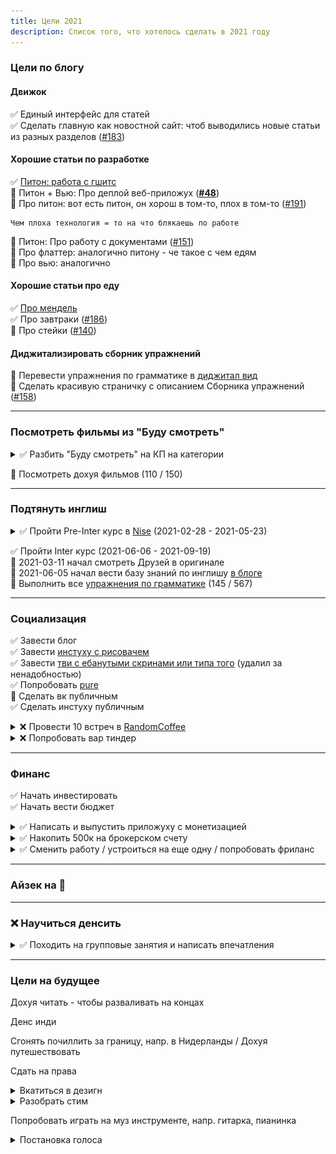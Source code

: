 ```yaml
---
title: Цели 2021 
description: Список того, что хотелось сделать в 2021 году  
---
```


[comment]: <> (✅ 🚧 ❌)

### Цели по блогу

#### Движок

✅ Единый интерфейс для статей<br>
✅ Сделать главную как новостной сайт: чтоб выводились новые статьи из разных разделов ([#183](https://github.com/potykion/potykion.github.io/issues/183))

#### Хорошие статьи по разработке

✅ [Питон: работа с гшитс](/dev/python/gsheets)<br>
🚧 Питон + Вью: Про деплой веб-приложух ([**#48**](https://github.com/potykion/potykion.github.io/issues/48))<br>
🚧 Про питон: вот есть питон, он хорош в том-то, плох в том-то ([#191](https://github.com/potykion/potykion.github.io/issues/191))<br>
  
    Чем плоха технология = то на что блякаешь по работе  

🚧 Питон: Про работу с документами ([#151](https://github.com/potykion/potykion.github.io/issues/151))<br>
🚧 Про флаттер: аналогично питону - че такое с чем едям<br>
🚧 Про вью: аналогично<br>

#### Хорошие статьи про еду

✅ [Про мендель](/food/outside/mendel)<br>
✅ Про завтраки ([#186](https://github.com/potykion/potykion.github.io/issues/186))<br>
🚧 Про стейки ([#140](https://github.com/potykion/potykion.github.io/issues/140))<br>

#### Диджитализировать сборник упражнений

🚧 Перевести упражнения по грамматике в [диджитал вид](/archive/eng/toc)<br>
🚧 Сделать красивую страничку с описанием Сборника упражнений ([#158](https://github.com/potykion/potykion.github.io/issues/158))


---

### Посмотреть фильмы из "Буду смотреть"

<details class="right-details">
  <summary >
    ✅ Разбить "Буду смотреть" на КП на категории
  </summary>

- [есть на КП](https://www.kinopoisk.ru/user/4445656/movies/)
- [есть в Окко](https://www.kinopoisk.ru/user/4445656/movies/list/type/452552)
- [нет на КП и Окко](https://www.kinopoisk.ru/user/4445656/movies/list/type/452553/)
- [серики](https://www.kinopoisk.ru/user/4445656/movies/list/type/449698/)

</details>

🚧 Посмотреть дохуя фильмов (110 / 150)

---

### Подтянуть инглиш

<details class="right-details">
  <summary >
    ✅ Пройти Pre-Inter курс в <a href="https://nowispeakenglish.com/">Nise</a> (2021-02-28 - 2021-05-23)
  </summary>

  ```  
  Курс выходного дня. Старт 07 февраля
  - С 07 февраля по 13 июня
  - Мини-группа до 6 человек
  - 3 занятия по воскресеньям с 12 до 17 с 2-мя перерывами

  Комплексный подход: разговорный английский и грамматика:
  - вспомнить все и разговориться
  - исправить ошибки и получить четкие ответы
  - увеличить словарный запас на 1500-2000 выражений

  По итогам вы увереннее общаетесь и лучше понимаете речь на слух.

  2 взноса по *19200₽*
  ```

Думал на Intermediate пойти, но за месяц группа не набралась. Предложили вар пойти к Pre-Intermediate - согласился. На
занятиях на чиличах сижу, если и потею, то на грамматике, но в самый раз.

</details>

✅ Пройти Inter курс (2021-06-06 - 2021-09-19)<br>
🚧 2021-03-11 начал смотреть Друзей в оригинале<br>
🚧 2021-06-05 начал вести базу знаний по инглишу [в блоге](/archive/eng/articles)<br>
🚧 Выполнить все [упражнения по грамматике](https://www.ozon.ru/product/angliyskiy-yazyk-grammatika-sbornik-uprazhneniy-golitsynskiy-yuriy-borisovich-225727453) (145 / 567)<br>

---

### Социализация

✅ Завести блог<br>
✅ Завести [инстуху с рисовачем](https://www.instagram.com/poty_risovach/)<br>
✅ Завести [тви с ебанутыми скринами или типа того](https://twitter.com/wiwpost) (удалил за ненадобностью)<br>
✅ Попробовать [pure](/cool-story/pure)<br>
🚧 Сделать вк публичным<br>
✅ Сделать инстуху публичным<br>

<details class="right-details">
  <summary>❌ Провести 10 встреч в <a href="https://random-coffee.ru/">RandomCoffee</a></summary>

  Провел 3 созвона, 1 встречу, было 2 слива - и ни с одним из челиков общения после встречи не произошло, да и не
  хотелось.<br>
  Типа общение было неплохим, но это больше было похоже на светсткую беседу:
  был челик из Норвегии, рассказывал, что там жить в 2 раза дороже; был челик из Калика, рассказывал, что его немного
  заебала разработка, и он собирается осваивать новые навыки; был челик из Питербрюха, рассказывал, что в 20 лет он
  работает, преподает, увлекается блокчечеином и собирается стать digital-nomad - все это интересно, но я ожидал большего.
  
  Ожидал, что завяжется какая-то дружба, но чет нет.

</details>


<details class="right-details">
  <summary>❌ Попробовать вар тиндер</summary>

  Ну словил я мэтч и чо???<br>
  Хз о чем говорить с незнакомым человеком + сразу люди обычно редко встречаются

</details>

---

### Финанс

✅ Начать инвестировать<br>
✅ Начать вести бюджет<br>

<details class="right-details">
  <summary>✅ Написать и выпустить приложуху с монетизацией</summary>

  [Яхточка](https://play.google.com/store/apps/details?id=dev.palka.yaxxxta), есть реклама и подписка на отключение рекламы.
  
  Но приложуху надо пиарить, иначе о ней никто не узнает

</details>

<details class="right-details">
  <summary>✅ Накопить 500к на брокерском счету</summary>

  Вкладываю 40к / мес. + решил, что [Инвесткопилка](https://www.tinkoff.ru/invest/moneybox/) и рублевый вклад это не 
  очень выгодно, поэтому перевел их на брокерский счет.

</details>

<details class="right-details">

<summary>✅ Сменить работу / устроиться на еще одну / попробовать фриланс</summary>

На текущей работе ничего не держит: бабос могу получать больше, в офисе часто ничего не происходит, задач
бывает нет.

</details>

---

### Айзек на 💯

<img-swiper>
  <img-block src="/images/n/isaac-progress-12-10.png" alt="Прогресс на 12.10.2021" ></img-block>
  <img-block src="/images/n/isaac-progress-06-09.png" alt="Прогресс на 06.09.2021" ></img-block>
  <img-block src="/images/n/isaac-progress.png"       alt="Прогресс на 12.08.2021" ></img-block>
</img-swiper>


---

### ❌ Научиться денсить

<details class="right-details">
  <summary>
  ✅ Походить на групповые занятия и написать <nuxt-link to="/cool-story/dance">впечатления</nuxt-link>
  </summary>

  - <a href="https://tancy.pro/">Protancy</a>
  - Нашел на якартах
  - Взял групповой пак по хип-хопу: 12 занятий, 3 раза в неделю по часу, прайс - 7к
  - Ходил с 25.01.2021 по 19.02.2021

</details>

---

### Цели на будущее

Дохуя читать - чтобы разваливать на концах

Денс инди

Сгонять почиллить за границу, напр. в Нидерланды / Дохуя путешествовать

Сдать на права

<details class="right-details">
  <summary>Вкатиться в дезигн</summary>

  Делаю бложек, приложуху, вообще нравится какой-то фронт делать. Хочется чтобы он был еще и супер
  сексуальным.
  Гугл выдает ссылочки на адобе - букв многа:
        
  ```
  how to mobile design
  https://xd.adobe.com/ideas/principles/app-design/10-dos-donts-mobile-app-design/
  https://xd.adobe.com/ideas/principles/app-design/

  How to web design
  https://xd.adobe.com/ideas/principles/web-design/web-page-design/
  https://medium.com/@Vincentxia77/beginners-guide-how-to-learn-web-designing-at-home-796c01b8c0c2
  ```

</details>

<details class="right-details">
  <summary>Разобрать стим</summary>

Хочется стим как-то отсортировать

У стима есть <a href="https://steamcommunity.com/dev/apikey">апишка</a>.

Там можно <a href="https://developer.valvesoftware.com/wiki/Steam_Web_API#GetOwnedGames_.28v0001.29">получить список игор</a>.

Полный запрос вот:

<code>http://api.steampowered.com/IPlayerService/GetOwnedGames/v0001/?key=XXXXXXXXXXXXXXXXXXXXXXXXXXXXXXXX&steamid=76561198028604497&format=json&include_appinfo=true&include_played_free_games=true</code>

</details>

Попробовать играть на муз инструменте, напр. гитарка, пианинка



<details class="right-details">
  <summary>Постановка голоса</summary>

Вообще не представляю что это такое, но мб интересно.

Одна из самых популярных контор - <a href="https://xn--b1abqffracbogz7j.xn--p1ai/">король говорит</a>.

</details>

        




